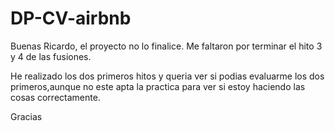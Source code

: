 # DP-CV-airbnb

Buenas Ricardo, el proyecto no lo finalice. Me faltaron por terminar el hito 3 y 4 de las fusiones. 

He realizado los dos primeros hitos y queria ver si podias evaluarme los dos primeros,aunque no este apta la practica para ver si estoy haciendo las cosas correctamente. 

Gracias


